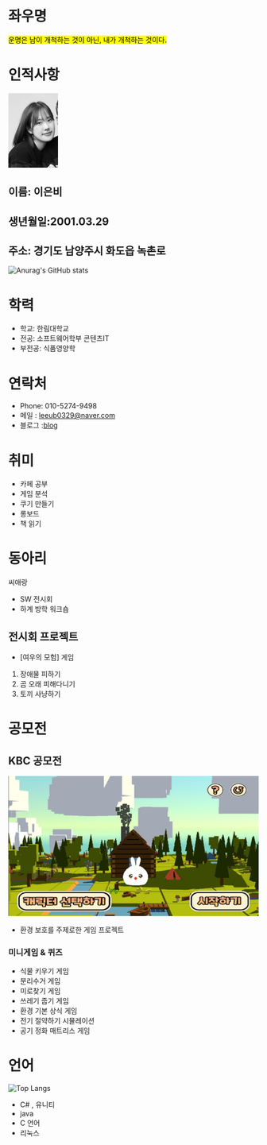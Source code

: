 # 좌우명
 <mark>운명은 남이 개척하는 것이 아닌, 내가 개척하는 것이다.</mark>

# 인적사항

![alt text](eunbi11.jpg)

 
## 이름: 이은비
## 생년월일:2001.03.29

## 주소: 경기도 남양주시 화도읍 녹촌로
![Anurag's GitHub stats](https://github-readme-stats.vercel.app/api?username=ub0329&show_icons=true&theme=merko)
 

# 학력
  - 학교: 한림대학교
  - 전공: 소프트웨어학부 콘텐츠IT
   - 부전공: 식품영양학

# 연락처
  - Phone: 010-5274-9498
  - 메일 : leeub0329@naver.com
  - 블로그 :[blog](https://blog.naver.com/leeub0329)
# 취미
- 카페 공부
- 게임 분석
- 쿠기 만들기
- 롱보드
- 책 읽기

# 동아리
 씨애랑
 - SW 전시회
 - 하계 방학 워크숍
 ## 전시회 프로젝트 
  - [여우의 모험] 게임
   1. 장애물 피하기
   2. 곰 오래 피해다니기
   3. 토끼 사냥하기
   
# 공모전
## KBC 공모전
 ![alt text](./projectcb.jpg)
 - 환경 보호를 주제로한 게임 프로젝트 
 ### 미니게임 & 퀴즈
   - 식물 키우기 게임
   - 분리수거 게임
   - 미로찾기 게임
   - 쓰레기 줍기 게임
   - 환경 기본 상식 게임
   - 전기 절약하기 시뮬레이션
   - 공기 정화 매트리스 게임

# 언어
![Top Langs](https://github-readme-stats.vercel.app/api/top-langs/?username=ub0329&layout=compact&theme=merko)
 - C# , 유니티
 - java
 - C 언어
 - 리눅스
 

